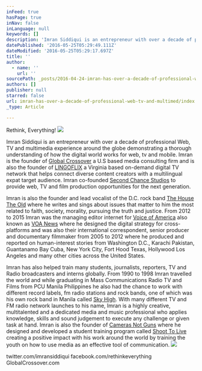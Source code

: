 ```yaml
---
inFeed: true
hasPage: true
inNav: false
inLanguage: null
keywords: []
description: 'Imran Siddiqui is an entrepreneur with over a decade of professional Web, TV and multimedia experience around the globe demonstrating a thorough understanding of how the digital world works for web, tv and mobile. Imran is the founder of Global Crossover a U.S based media consulting firm and is also the founder of LINGOFLIX a Virginia based on-demand digital TV network that helps connect diverse content creators with a multilingual expat target audience. Imran co-founded Second Chance Studios to provide web, TV and film production opportunities for the next generation. '
datePublished: '2016-05-25T05:29:49.111Z'
dateModified: '2016-05-25T05:29:17.697Z'
title: ''
author:
  - name: ''
    url: ''
sourcePath: _posts/2016-04-24-imran-has-over-a-decade-of-professional-web-tv-and-multimed.md
authors: []
publisher: null
starred: false
url: imran-has-over-a-decade-of-professional-web-tv-and-multimed/index.html
_type: Article

---
```

Rethink, Everything!
![](https://the-grid-user-content.s3-us-west-2.amazonaws.com/beace99b-75f3-4910-982e-0e81795f2b1e.jpg)

Imran Siddiqui is an entrepreneur with over a decade of professional Web, TV and multimedia experience around the globe demonstrating a thorough understanding of how the digital world works for web, tv and mobile. Imran is the founder of [Global Crossover][0] a U.S based media consulting firm and is also the founder of [LINGOFLIX][1] a Virginia based on-demand digital TV network that helps connect diverse content creators with a multilingual expat target audience. Imran co-founded [Second Chance Studios][0] to provide web, TV and film production opportunities for the next generation. 

Imran is also the founder and lead vocalist of the D.C. rock band [The House The Old][2] where he writes and sings about issues that matter to him the most related to faith, society, morality, pursuing the truth and justice. From 2012 to 2015 Imran was the managing editor internet for [Voice of America][3] also known as [VOA News][4] where he designed the digital strategy for cross-platforms and was also their international correspondent, senior producer and documentary filmmaker from 2005 to 2012 where he produced and reported on human-interest stories from Washington D.C., Karachi Pakistan, Guantanamo Bay Cuba, New York City, Fort Hood Texas, Hollywood Los Angeles and many other cities across the United States. 

Imran has also helped train many students, journalists, reporters, TV and Radio broadcasters and interns globally. From 1990 to 1998 Imran travelled the world and while graduating in Mass Communications Radio TV and Films from PCU Manila Philippines he also had the chance to work with different record labels, fm radio stations and rock bands, one of which was his own rock band in Manila called [Sky High][5]. With many different TV and FM radio network launches to his name, Imran is a highly creative, multitalented and a dedicated media and music professional who applies knowledge, skills and sound judgement to execute any challenge or given task at hand. Imran is also the founder of [Cameras Not Guns][6] where he designed and developed a student training program called [Shoot To Live][6] creating a positive impact with his work around the world by training the youth on how to use media as an effective tool of communication.
![](https://the-grid-user-content.s3-us-west-2.amazonaws.com/d2902fda-73ec-4697-9241-11bbef67b90c.jpg)

twitter.com/imransiddiqui facebook.com/rethinkeverything GlobalCrossover.com 

[0]: http://www.globalcrossover.com/
[1]: http://www.lingoflix.com/
[2]: http://www.thehousetheold.com/
[3]: null
[4]: https://www.youtube.com/user/MuslimsAmerica
[5]: http://www.skyhighsound.com/
[6]: http://www.shoottolive.co/